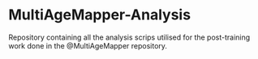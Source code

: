 # MultiAgeMapper-Analysis
Repository containing all the analysis scrips utilised for the post-training work done in the @MultiAgeMapper repository.

